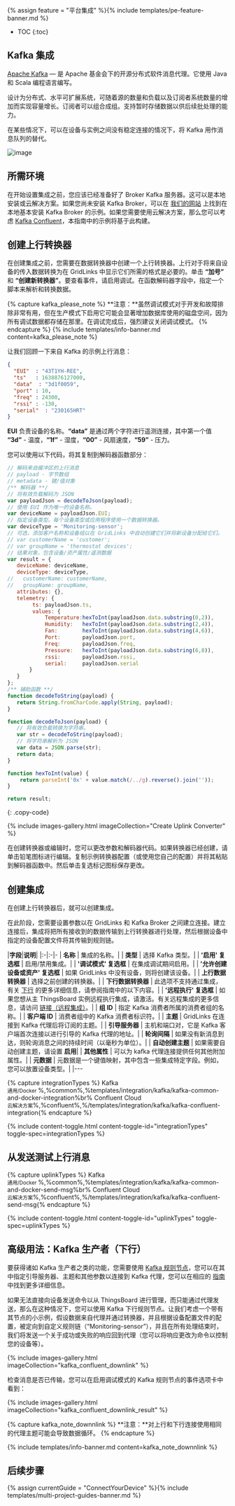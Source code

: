 {% assign feature = "平台集成" %}{% include templates/pe-feature-banner.md %}

* TOC
{:toc}

## Kafka 集成

[Apache Kafka](https://kafka.apache.org/) — 是 Apache 基金会下的开源分布式软件消息代理。它使用 Java 和 Scala 编程语言编写。

设计为分布式、水平可扩展系统，可随着源的数量和负载以及订阅者系统数量的增加而实现容量增长。订阅者可以组合成组。支持暂时存储数据以供后续批处理的能力。

在某些情况下，可以在设备与实例之间没有稳定连接的情况下，将 Kafka 用作消息队列的替代。

![image](/images/user-guide/integrations/kafka/Kafka_main.png)

## 所需环境
在开始设置集成之前，您应该已经准备好了 Broker Kafka 服务器。这可以是本地安装或云解决方案。如果您尚未安装 Kafka Broker，可以在 [我们的网站](https://thingsboard.io/docs/user-guide/install/pe/ubuntu/?ubuntuThingsboardQueue=kafka#step-5-choose-thingsboard-queue-service) 上找到在本地基本安装 Kafka Broker 的示例。如果您需要使用云解决方案，那么您可以考虑 [Kafka Confluent](https://www.confluent.io/)，本指南中的示例将基于此构建。

## 创建上行转换器

在创建集成之前，您需要在数据转换器中创建一个上行转换器。上行对于将来自设备的传入数据转换为在 GridLinks 中显示它们所需的格式是必要的。单击 **“加号”** 和 **“创建新转换器”**。要查看事件，请启用调试。在函数解码器字段中，指定一个脚本来解析和转换数据。

{% capture kafka_please_note %}
**注意：**虽然调试模式对于开发和故障排除非常有用，但在生产模式下启用它可能会显著增加数据库使用的磁盘空间，因为所有调试数据都存储在那里。在调试完成后，强烈建议关闭调试模式。
{% endcapture %}
{% include templates/info-banner.md content=kafka_please_note %}

让我们回顾一下来自 Kafka 的示例上行消息：
```json
{
  "EUI"  : "43T1YH-REE",
  "ts"   : 1638876127000,
  "data"  : "3d1f0059",
  "port" : 10,
  "freq" : 24300,
  "rssi" : -130,
  "serial"  : "230165HRT"
}
```
**EUI** 负责设备的名称。**“data”** 是通过两个字符进行遥测连接，其中第一个值 **“3d”** - 温度，**“1f”** - 湿度，**“00”** - 风扇速度，**“59”** - 压力。

您可以使用以下代码，将其复制到解码器函数部分：

```js
// 解码来自缓冲区的上行消息
// payload - 字节数组
// metadata - 键/值对象
/** 解码器 **/
// 将有效负载解码为 JSON
var payloadJson = decodeToJson(payload);
// 使用 EUI 作为唯一的设备名称。
var deviceName = payloadJson.EUI;
// 指定设备类型。每个设备类型或应用程序使用一个数据转换器。
var deviceType = 'Monitoring-sensor';
// 可选，添加客户名称和设备组以在 GridLinks 中自动创建它们并将新设备分配给它们。
// var customerName = 'customer';
// var groupName = 'thermostat devices';
// 结果对象，包含设备/资产属性/遥测数据
var result = {
   deviceName: deviceName,
   deviceType: deviceType,
//   customerName: customerName,
//   groupName: groupName,
   attributes: {},
   telemetry: {
        ts: payloadJson.ts,
        values: {
            Temperature:hexToInt(payloadJson.data.substring(0,2)),
            Humidity:   hexToInt(payloadJson.data.substring(2,4)),
            Fan:        hexToInt(payloadJson.data.substring(4,6)),
            Port:       payloadJson.port,
            Freq:       payloadJson.freq,
            Pressure:   hexToInt(payloadJson.data.substring(6,8)),
            rssi:       payloadJson.rssi,
            serial:     payloadJson.serial
       }
   }
};
/** 辅助函数 **/
function decodeToString(payload) {
   return String.fromCharCode.apply(String, payload);
}

function decodeToJson(payload) {
   // 将有效负载转换为字符串。
   var str = decodeToString(payload);
   // 将字符串解析为 JSON
   var data = JSON.parse(str);
   return data;
}

function hexToInt(value) {
    return parseInt('0x' + value.match(/../g).reverse().join(''));
}

return result;
```
{: .copy-code}

{% include images-gallery.html imageCollection="Create Uplink Converter" %}

在创建转换器或编辑时，您可以更改参数和解码器代码。如果转换器已经创建，请单击铅笔图标进行编辑。复制示例转换器配置（或使用您自己的配置）并将其粘贴到解码器函数中。然后单击复选标记图标保存更改。

## 创建集成

在创建上行转换器后，就可以创建集成。

在此阶段，您需要设置参数以在 GridLinks 和 Kafka Broker 之间建立连接。建立连接后，集成将把所有接收到的数据传输到上行转换器进行处理，然后根据设备中指定的设备配置文件将其传输到规则链。

|**字段**|**说明**|
|:-|:-|-
| **名称**              | 集成的名称。|
| **类型**              | 选择 Kafka 类型。|
| **'启用' 复选框**              | 启用/禁用集成。|
| **'调试模式' 复选框**              | 在集成调试期间启用。|
| **'允许创建设备或资产' 复选框**              | 如果 GridLinks 中没有设备，则将创建该设备。|
| **上行数据转换器**              | 选择之前创建的转换器。|
| **下行数据转换器**              | 此选项不支持通过集成，有关 [下行](https://thingsboard.io/docs/user-guide/integrations/kafka/?installationType=common&integrationTypes=common&uplinkTypes=common#advanced-usage-kafka-producer-downlink) 的更多详细信息，请参阅指南中的以下内容。|
| **'远程执行' 复选框**              | 如果您想从主 ThingsBoard 实例远程执行集成，请激活。有关远程集成的更多信息，请访问 [链接（远程集成）](https://thingsboard.io/docs/user-guide/integrations/remote-integrations/)。|
| **组 ID**              | 指定 Kafka 消费者所属的消费者组的名称。|
| **客户端 ID**              | 消费者组中的 Kafka 消费者标识符。|
| **主题**              | GridLinks 在连接到 Kafka 代理后将订阅的主题。|
| **引导服务器**              | 主机和端口对，它是 Kafka 客户端首次连接以进行引导的 Kafka 代理的地址。|
| **轮询间隔**              | 如果没有新消息到达，则轮询消息之间的持续时间（以毫秒为单位）。|
| **自动创建主题**              | 如果需要自动创建主题，请设置 **启用**|
| **其他属性**              | 可以为 kafka 代理连接提供任何其他附加属性。|
| **元数据**              | 元数据是一个键值映射，其中包含一些集成特定字段。例如，您可以放置设备类型。|
|---

{% capture integrationTypes %}
Kafka<br><small>通用/Docker </small>%,%common%,%templates/integration/kafka/kafka-common-and-docker-integration%br%
Confluent Cloud<br><small>云解决方案</small>%,%confluent%,%/templates/integration/kafka/kafka-confluent-integration{% endcapture %}

{% include content-toggle.html content-toggle-id="integrationTypes" toggle-spec=integrationTypes %}

## 从发送测试上行消息

{% capture uplinkTypes %}
Kafka<br><small>通用/Docker </small>%,%common%,%templates/integration/kafka/kafka-common-and-docker-send-msg%br%
Confluent Cloud<br><small>云解决方案</small>%,%confluent%,%/templates/integration/kafka/kafka-confluent-send-msg{% endcapture %}

{% include content-toggle.html content-toggle-id="uplinkTypes" toggle-spec=uplinkTypes %}

## 高级用法：Kafka 生产者（下行）

要获得诸如 Kafka 生产者之类的功能，您需要使用 [Kafka 规则节点](https://thingsboard.io/docs/pe/user-guide/rule-engine-2-0/external-nodes/#kafka-node)，您可以在其中指定引导服务器、主题和其他参数以连接到 Kafka 代理，您可以在相应的 [指南](https://thingsboard.io/docs/pe/user-guide/rule-engine-2-0/external-nodes/#kafka-node) 中找到更多详细信息。

如果无法直接向设备发送命令以从 ThingsBoard 进行管理，而只能通过代理发送，那么在这种情况下，您可以使用 Kafka 下行规则节点。让我们考虑一个带有其节点的小示例，假设数据来自代理并通过转换器，并且根据设备配置文件的配置，被定向到自定义规则链（“Monitoring-sensor”），并且在所有处理结束时，我们将发送一个关于成功或失败的响应回到代理（您可以将响应更改为命令以控制您的设备等）。

{% include images-gallery.html imageCollection="kafka_confluent_downlink" %}

检查消息是否已传输，您可以在启用调试模式的 Kafka 规则节点的事件选项卡中看到：

{% include images-gallery.html imageCollection="kafka_confluent_downlink_result" %}

{% capture kafka_note_downnlink %}
**注意：**对上行和下行连接使用相同的代理主题可能会导致数据循环。
{% endcapture %}

{% include templates/info-banner.md content=kafka_note_downnlink %}

## 后续步骤

{% assign currentGuide = "ConnectYourDevice" %}{% include templates/multi-project-guides-banner.md %}